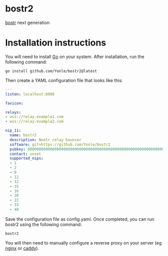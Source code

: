 # bostr2
[bostr](https://github.com/Yonle/bostr) next generation

# Installation instructions
You will need to install [Go](https://go.dev) on your system. After installation, run the following command:
```
go install github.com/Yonle/bostr2@latest
```

Then create a YAML configuration file that looks like this:
```yaml
---
listen: localhost:8080

favicon:

relays:
- wss://relay.example1.com
- wss://relay.example2.com

nip_11:
  name: bostr2
  description: Noetr relay bouncer
  software: git+https://github.com/Yonle/bostr2
  pubkey: 0000000000000000000000000000000000000000000000000000000000000000
  contact: unset
  supported_nips:
  - 1
  - 2
  - 9
  - 11
  - 12
  - 15
  - 16
  - 20
  - 22
  - 33
  - 40
```

Save the configuration file as config.yaml. Once completed, you can run bostr2 using the following command:
```
bostr2
```

You will then need to manually configure a reverse proxy on your server (eg [nginx](https://nginx.org) or [caddy](https://caddyserver.com)).
